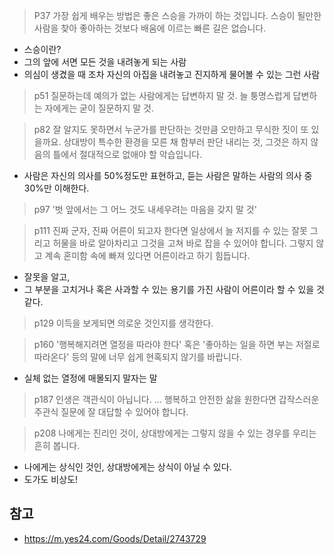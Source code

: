 >P37
>가장 쉽게 배우는 방법은 좋은 스승을 가까이 하는 것입니다.
>스승이 될만한 사람을 찾아 좋아하는 것보다 배움에 이르는 빠른 길은 없습니다.

- 스승이란?
- 그의 앞에 서면 모든 것을 내려놓게 되는 사람
- 의심이 생겼을 때 조차 자신의 아집을 내려놓고 진지하게 물어볼 수 있는 그런 사람


> p51
> 질문하는데 예의가 없는 사람에게는 답변하지 말 것.
> 늘 퉁명스럽게 답변하는 자에게는 굳이 질문하지 말 것.


> p82
> 잘 알지도 못하면서 누군가를 판단하는 것만큼 오만하고 무식한 짓이 또 있을까요.
> 상대방이 특수한 환경을 모른 채 함부러 판단 내리는 것, 그것은 하지 않음의 틀에서 절대적으로 없애야 할 악습입니다.

- 사람은 자신의 의사를 50%정도만 표현하고, 듣는 사람은 말하는 사람의 의사 중 30%만 이해한다.

>p97
>'벗 앞에서는 그 어느 것도 내세우려는 마음을 갖지 말 것'


>p111
>진짜 군자, 진짜 어른이 되고자 한다면 일상에서 늘 저지를 수 있는 잘못 그리고 허물을 바로 알아차리고 그것을 고쳐 바로 잡을 수 있어야 합니다.
>그렇지 않고 계속 혼미함 속에 빠져 있다면 어른이라고 하기 힘듭니다.

- 잘못을 알고,
- 그 부분을 고치거나 혹은 사과할 수 있는 용기를 가진 사람이 어른이라 할 수 있을 것 같다.

> p129
> 이득을 보게되면 의로운 것인지를 생각한다.


>p160
>'행복해지려면 열정을 따라야 한다' 혹은 '좋아하는 일을 하면 부는 저절로 따라온다' 등의 말에 너무 쉽게 현혹되지 않기를 바랍니다.

- 실체 없는 열정에 매몰되지 말자는 말

>p187
>인생은 객관식이 아닙니다.
>... 행복하고 안전한 삶을 원한다면 갑작스러운 주관식 질문에 잘 대답할 수 있어야 합니다.

>p208
>나에게는 진리인 것이, 상대방에게는 그렇지 않을 수 있는 경우를 우리는 흔히 봅니다.

- 나에게는 상식인 것인, 상대방에게는 상식이 아닐 수 있다.
- 도가도 비상도!

## 참고
- https://m.yes24.com/Goods/Detail/2743729
